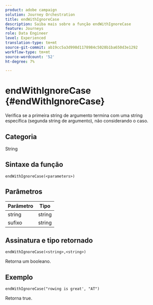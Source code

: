 ```yaml
---
product: adobe campaign
solution: Journey Orchestration
title: endWithIgnoreCase
description: Saiba mais sobre a função endWithIgnoreCase
feature: Journeys
role: Data Engineer
level: Experienced
translation-type: tm+mt
source-git-commit: ab19cc5a3d998d1178984c5028b1ba650d3e1292
workflow-type: tm+mt
source-wordcount: '52'
ht-degree: 7%

---
```



# endWithIgnoreCase {#endWithIgnoreCase}

Verifica se a primeira string de argumento termina com uma string específica (segunda string de argumento), não considerando o caso.

## Categoria

String

## Sintaxe da função

`endWithIgnoreCase(<parameters>)`

## Parâmetros

| Parâmetro | Tipo |
|-----------|------------------|
| string | string |
| sufixo | string |

## Assinatura e tipo retornado

`endWithIgnoreCase(<string>,<string>)`

Retorna um booleano.

## Exemplo

`endWithIgnoreCase("rowing is great', "AT")`

Retorna true.
